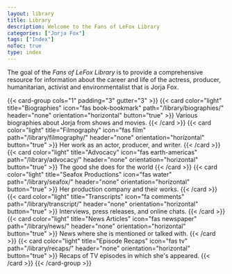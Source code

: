 ```yaml
---
layout: library
title: Library
description: Welcome to the Fans of LeFox Library
categories: ["Jorja Fox"]
tags: ["Index"]
noToc: true
type: index
---
```


The goal of the *Fans of LeFox Library* is to provide a comprehensive resource for information about the career and life of the actress, producer, humanitarian, activist and environmentalist that is Jorja Fox.

{{< card-group cols="1" padding="3" gutter="3" >}}
    {{< card color="light" title="Biographies" icon="fas book-bookmark" path="/library/biographies/" header="none" orientation="horizontal" button="true" >}}
        Various biographies about Jorja from shows and movies.
    {{< /card >}}
    {{< card color="light" title="Filmography" icon="fas film" path="/library/filmography/" header="none" orientation="horizontal" button="true" >}}
        Her work as an actor, producer, and writer.
    {{< /card >}}
    {{< card color="light" title="Advocacy" icon="fas earth-americas" path="/library/advocacy/" header="none" orientation="horizontal" button="true" >}}
        The good she does for the world
    {{< /card >}}
    {{< card color="light" title="Seafox Productions" icon="fas water" path="/library/seafox/" header="none" orientation="horizontal" button="true" >}}
        Her production company and their works.
    {{< /card >}}
    {{< card color="light" title="Transcripts" icon="fa comments" path="/library/transcript/" header="none" orientation="horizontal" button="true" >}}
        Interviews, press releases, and online chats.
    {{< /card >}}
    {{< card color="light" title="News Articles" icon="fas newspaper" path="/library/news/" header="none" orientation="horizontal" button="true" >}}
        News where she is mentioned or talked with.
    {{< /card >}}
    {{< card color="light" title="Episode Recaps" icon="fas tv" path="/library/recaps/" header="none" orientation="horizontal" button="true" >}}
        Recaps of TV episodes in which she's appeared.
    {{< /card >}}
{{< /card-group >}}
